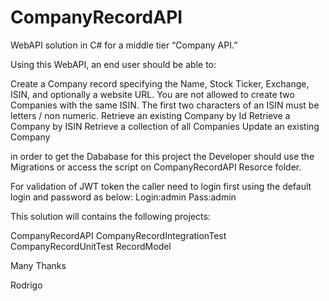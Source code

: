 # CompanyRecordAPI 

WebAPI solution in C# for a middle tier “Company API.”  

 

Using this WebAPI, an end user should be able to:

 

Create a Company record specifying the Name, Stock Ticker, Exchange, ISIN, and optionally a website URL. You are not allowed to create two Companies with the same ISIN. The first two characters of an ISIN must be letters / non numeric.
Retrieve an existing Company by Id
Retrieve a Company by ISIN
Retrieve a collection of all Companies
Update an existing Company

in order to get the Dababase for this project the Developer should use the Migrations or access the script on CompanyRecordAPI Resorce folder.

For validation of JWT token the caller need to login first using the default login and password as below:
Login:admin
Pass:admin


This solution will contains the following projects:

CompanyRecordAPI
CompanyRecordIntegrationTest
CompanyRecordUnitTest
RecordModel

Many Thanks

Rodrigo




